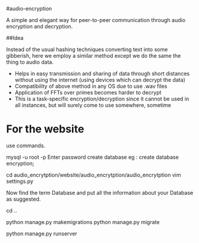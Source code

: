 #audio-encryption


A simple and elegant way for peer-to-peer communication through audio encryption and decryption.


##Idea


Instead of the usual hashing techniques converting text into some gibberish, here we employ a similar method except we do the same the thing to audio data.


* Helps in easy transmission and sharing of data through short distances without using the internet (using devices which can decrypt the data)
* Compatibility of above method in any OS due to use .wav files
* Application of FFTs over primes becomes harder to decrypt
* This is a task-specific encryption/decryption since it cannot be used in all instances, but will surely come to use somewhere, sometime

# For the website

use commands.

mysql -u root -p
Enter password
create database <databasename>
eg : create database encryption;

cd audio_encrytption/website/audio_encrytption/audio_encrytption
vim settings.py

Now find the term Database and put all the information about your Database as suggested.

cd ..

python manage.py makemigrations
python manage.py migrate

python manage.py runserver
